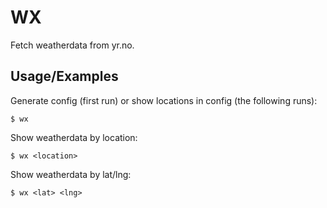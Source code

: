 # WX

Fetch weatherdata from yr.no.

## Usage/Examples

Generate config (first run) or show locations in config (the following runs):
```shell
$ wx
```

Show weatherdata by location:
```shell
$ wx <location>
```

Show weatherdata by lat/lng:
```shell
$ wx <lat> <lng>
```